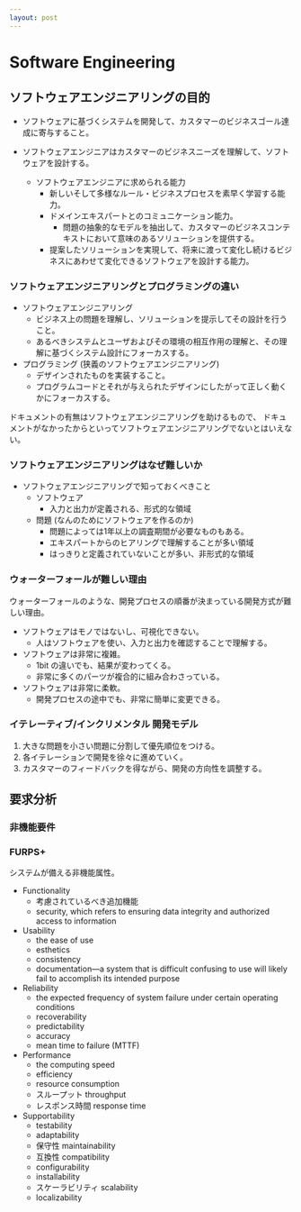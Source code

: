 ```yaml
---
layout: post
---
```


# Software Engineering

## ソフトウェアエンジニアリングの目的

* ソフトウェアに基づくシステムを開発して、カスタマーのビジネスゴール達成に寄与すること。

* ソフトウェアエンジニアはカスタマーのビジネスニーズを理解して、ソフトウェアを設計する。
    * ソフトウェアエンジニアに求められる能力
        * 新しいそして多様なルール・ビジネスプロセスを素早く学習する能力。
        * ドメインエキスパートとのコミュニケーション能力。
            * 問題の抽象的なモデルを抽出して、カスタマーのビジネスコンテキストにおいて意味のあるソリューションを提供する。
        * 提案したソリューションを実現して、将来に渡って変化し続けるビジネスにあわせて変化できるソフトウェアを設計する能力。

### ソフトウェアエンジニアリングとプログラミングの違い

* ソフトウェアエンジニアリング
    * ビジネス上の問題を理解し、ソリューションを提示してその設計を行うこと。
    * あるべきシステムとユーザおよびその環境の相互作用の理解と、その理解に基づくシステム設計にフォーカスする。
* プログラミング (狭義のソフトウェアエンジニアリング)
    * デザインされたものを実装すること。
    * プログラムコードとそれが与えられたデザインにしたがって正しく動くかにフォーカスする。

ドキュメントの有無はソフトウェアエンジニアリングを助けるもので、
ドキュメントがなかったからといってソフトウェアエンジニアリングでないとはいえない。

### ソフトウェアエンジニアリングはなぜ難しいか

* ソフトウェアエンジニアリングで知っておくべきこと
    * ソフトウェア
        * 入力と出力が定義される、形式的な領域
    * 問題 (なんのためにソフトウェアを作るのか)
        * 問題によっては1年以上の調査期間が必要なものもある。
        * エキスパートからのヒアリングで理解することが多い領域
        * はっきりと定義されていないことが多い、非形式的な領域

### ウォーターフォールが難しい理由

ウォーターフォールのような、開発プロセスの順番が決まっている開発方式が難しい理由。

* ソフトウェアはモノではないし、可視化できない。
    * 人はソフトウェアを使い、入力と出力を確認することで理解する。
* ソフトウェアは非常に複雑。
    * 1bit の違いでも、結果が変わってくる。
    * 非常に多くのパーツが複合的に組み合わさっている。
* ソフトウェアは非常に柔軟。
    * 開発プロセスの途中でも、非常に簡単に変更できる。

### イテレーティブ/インクリメンタル 開発モデル

1. 大きな問題を小さい問題に分割して優先順位をつける。
2. 各イテレーションで開発を徐々に進めていく。
3. カスタマーのフィードバックを得ながら、開発の方向性を調整する。

## 要求分析

### 非機能要件

### FURPS+

システムが備える非機能属性。

* Functionality
    * 考慮されているべき追加機能
    * security, which refers to ensuring data integrity and authorized access to information
* Usability
    * the ease of use
    * esthetics
    * consistency
    * documentation—a system that is difficult confusing to use will likely fail to accomplish its intended purpose
* Reliability
    * the expected frequency of system failure under certain operating conditions
    * recoverability
    * predictability
    * accuracy
    * mean time to failure (MTTF)
* Performance
    * the computing speed
    * efficiency
    * resource consumption
    * スループット throughput
    * レスポンス時間 response time
* Supportability
    * testability
    * adaptability
    * 保守性 maintainability
    * 互換性 compatibility
    * configurability
    * installability
    * スケーラビリティ scalability
    * localizability 
